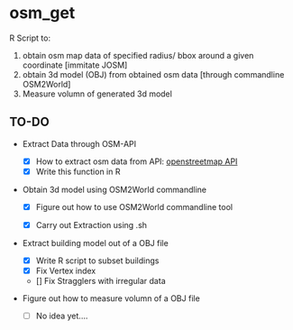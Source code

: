 # osm_get

R Script to:

1. obtain osm map data of specified radius/ bbox around a given coordinate [immitate JOSM]
2. obtain 3d model (OBJ) from obtained osm data [through commandline OSM2World]
3. Measure volumn of generated 3d model  

## TO-DO

* Extract Data through OSM-API 
	- [x] How to extract osm data from API: [openstreetmap API](http://wiki.openstreetmap.org/wiki/Downloading_data#Choose_your_region)
	- [x] Write this function in R
* Obtain 3d model using OSM2World commandline
	- [x] Figure out how to use OSM2World commandline tool
	- [x] Carry out Extraction using .sh

	
* Extract building model out of a OBJ file
 	- [x] Write R script to subset buildings
 	- [x] Fix Vertex index
 	- [] Fix Stragglers with irregular data
	
* Figure out how to measure volumn of a OBJ file
	- [ ] No idea yet....
